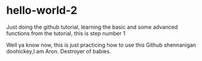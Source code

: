 # hello-world-2
Just doing the github tutorial, learning the basic and some advanced functions from the tutorial, this is step number 1

Well ya know now, this is just practicing how to use this Github shennanigan doohickey,I am Aron. Destroyer of babies.
